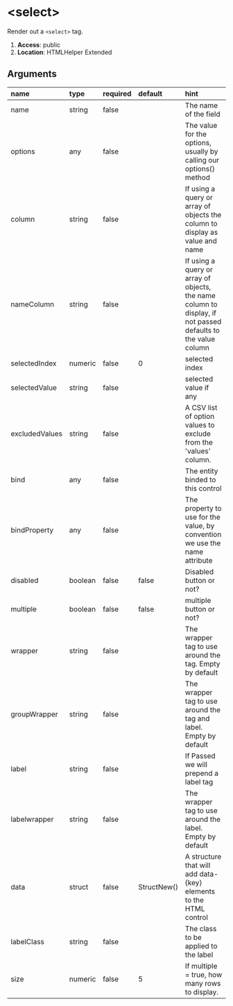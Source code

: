 # &lt;select&gt;

Render out a `<select>` tag.

1. **Access**: public
2. **Location**: HTMLHelper Extended

## Arguments

| name 	| type 	| required 	| default 	| hint 	|
|:--- 	|:--- 	|:--- 		|:--- 		|:--- 	|
| name | string | false |  | The name of the field |
| options | any | false |  | The value for the options, usually by calling our options() method |
| column | string | false |  | If using a query or array of objects the column to display as value and name |
| nameColumn | string | false |  | If using a query or array of objects, the name column to display, if not passed defaults to the value column |
| selectedIndex | numeric | false | 0 | selected index |
| selectedValue | string | false |  | selected value if any |
| excludedValues | string | false |  | A CSV list of option values to exclude from the 'values' column. |
| bind | any | false |  | The entity binded to this control |
| bindProperty | any | false |  | The property to use for the value, by convention we use the name attribute |
| disabled | boolean | false | false | Disabled button or not? |
| multiple | boolean | false | false | multiple button or not? |
| wrapper | string | false |  | The wrapper tag to use around the tag. Empty by default |
| groupWrapper | string | false |  | The wrapper tag to use around the tag and label. Empty by default |
| label | string | false |  | If Passed we will prepend a label tag |
| labelwrapper | string | false |  | The wrapper tag to use around the label. Empty by default |
| data | struct | false | StructNew() | A structure that will add data-{key} elements to the HTML control |
| labelClass | string | false |  | The class to be applied to the label |
| size | numeric | false | 5 | If multiple = true, how many rows to display. |

